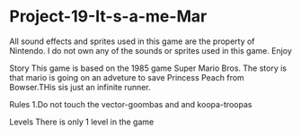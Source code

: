 # Project-19-It-s-a-me-Mar

All sound effects and sprites used in this game are the property of Nintendo.
I do not own any of the sounds or sprites used in this game.
Enjoy

Story
This game is based on  the 1985 game Super Mario Bros.
The story is that mario is going on an adveture to save Princess Peach from Bowser.THis sis just an infinite runner.

  Rules
1.Do not touch the vector-goombas and and koopa-troopas

Levels
There is only 1 level in the game
